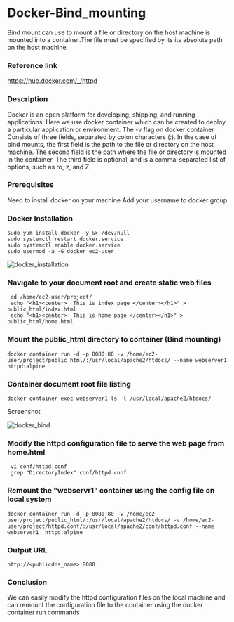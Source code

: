 # Docker-Bind_mounting
Bind mount can use to mount a file or directory on the host machine is mounted into a container.The file must be specified by its its absolute path on the host machine.

### Reference link
https://hub.docker.com/_/httpd

### Description
Docker is an open platform for developing, shipping, and running applications.
Here we use docker container which can be created to deploy a particular application or environment. The -v flag on docker container Consists of three fields, separated by colon characters (:). 
In the case of bind mounts, the first field is the path to the file or directory on the host machine.
The second field is the path where the file or directory is mounted in the container.
The third field is optional, and is a comma-separated list of options, such as ro, z, and Z.

### Prerequisites
Need to install docker on your machine
Add your username to docker group

### Docker Installation

```
sudo yum install docker -y &> /dev/null
sudo systemctl restart docker.service
sudo systemctl enable docker.service
sudo usermod -a -G docker ec2-user
```
![docker_installation](https://github.com/Nisha-Sugathan/Docker-Bind_mounting/assets/134600837/ba7797c4-9a73-4ce6-b593-2befa5850e0d)


### Navigate to your document root and  create static web files
``` 
 cd /home/ec2-user/project/
 echo "<h1><center>  This is index page </center></h1>" > public_html/index.html
 echo "<h1><center>  This is home page </center></h1>" > public_html/home.html 
```
### Mount the public_html directory to container (Bind mounting)
``` 
docker container run -d -p 8080:80 -v /home/ec2-user/project/public_html/:/usr/local/apache2/htdocs/ --name webserver1  httpd:alpine
``` 
### Container document root file listing
``` 
docker container exec webserver1 ls -l /usr/local/apache2/htdocs/
``` 
Screenshot

![docker_bind](https://github.com/Nisha-Sugathan/Docker-Bind_mounting/assets/134600837/6f38c1e7-f8f0-4173-8ebc-ef0bff80197d)

### Modify the httpd configuration file to serve the web page from home.html
``` 
 vi conf/httpd.conf 
 grep "DirectoryIndex" conf/httpd.conf
 ``` 
 
### Remount the "webservr1" container using the config file on local system
 ``` 
 docker container run -d -p 8080:80 -v /home/ec2-user/project/public_html/:/usr/local/apache2/htdocs/ -v /home/ec2-user/project/httpd.conf/:/usr/local/apache2/conf/httpd.conf --name webserver1  httpd:alpine
 ``` 
### Output URL
```
http://<publicdns_name>:8080
```
### Conclusion
 We can easily modify the httpd configuration files on the local machine and can remount the configuration file to the container using the docker container run commands
